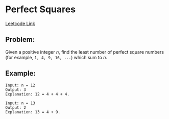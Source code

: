 # Perfect Squares

[Leetcode Link](https://leetcode.com/problems/perfect-squares/)

## Problem:

Given a positive integer _n_, find the least number of perfect square numbers (for example, `1, 4, 9, 16, ...`) which sum to _n_.

## Example:

```
Input: n = 12
Output: 3
Explanation: 12 = 4 + 4 + 4.
```

```
Input: n = 13
Output: 2
Explanation: 13 = 4 + 9.
```
